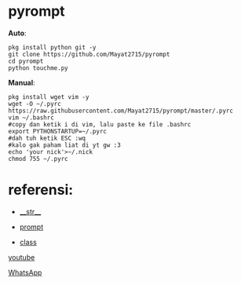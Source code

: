 # pyrompt

**Auto**:
```
pkg install python git -y
git clone https://github.com/Mayat2715/pyrompt
cd pyrompt
python touchme.py
```

**Manual**:
```
pkg install wget vim -y
wget -O ~/.pyrc https://raw.githubusercontent.com/Mayat2715/pyrompt/master/.pyrc
vim ~/.bashrc
#copy dan ketik i di vim, lalu paste ke file .bashrc
export PYTHONSTARTUP=~/.pyrc
#dah tuh ketik ESC :wq
#kalo gak paham liat di yt gw :3
echo 'your nick'>~/.nick
chmod 755 ~/.pyrc
```
# referensi:
  - [\_\_str\_\_](https://www.journaldev.com/22460/python-str-repr-functions)
  
  - [prompt](https://stackoverflow.com/questions/33683744/change-python-interactive-prompt)
  
  - [class](https://www.codepolitan.com/membuat-class-di-python-589528b4d558d)

[youtube](https://www.youtube.com/channel/UCDSyfwTioLDAHSP7yegPqxw)

[WhatsApp](https://wa.me/62895640466851)
